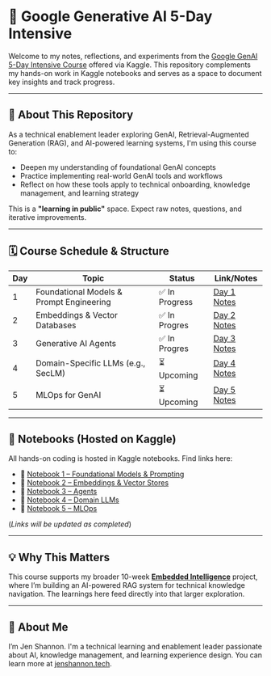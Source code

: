 # 🚀 Google Generative AI 5-Day Intensive

Welcome to my notes, reflections, and experiments from the [Google GenAI 5-Day Intensive Course](https://www.kaggle.com/learn-guide/5-day-genai) offered via Kaggle. This repository complements my hands-on work in Kaggle notebooks and serves as a space to document key insights and track progress.

---

## 📌 About This Repository

As a technical enablement leader exploring GenAI, Retrieval-Augmented Generation (RAG), and AI-powered learning systems, I'm using this course to:

- Deepen my understanding of foundational GenAI concepts
- Practice implementing real-world GenAI tools and workflows
- Reflect on how these tools apply to technical onboarding, knowledge management, and learning strategy

This is a **"learning in public"** space. Expect raw notes, questions, and iterative improvements.

---

## 🗓️ Course Schedule & Structure

| Day | Topic                                | Status       | Link/Notes |
|-----|--------------------------------------|--------------|------------|
| 1   | Foundational Models & Prompt Engineering | ✅ In Progress | [Day 1 Notes](./day1_foundations/reflections.md) |
| 2   | Embeddings & Vector Databases        | ✅ In Progres | [Day 2 Notes](./day2_embeddings/reflections.md) |
| 3   | Generative AI Agents                 | ✅ In Progres | [Day 3 Notes](./day3_agents/reflections.md) |
| 4   | Domain-Specific LLMs (e.g., SecLM)   | ⏳ Upcoming   | [Day 4 Notes](./day4_domain_llms/reflections.md) |
| 5   | MLOps for GenAI                      | ⏳ Upcoming   | [Day 5 Notes](./day5_mlops/reflections.md) |

---

## 📒 Notebooks (Hosted on Kaggle)

All hands-on coding is hosted in Kaggle notebooks. Find links here:
- 🔗 [Notebook 1 – Foundational Models & Prompting](#)
- 🔗 [Notebook 2 – Embeddings & Vector Stores](#)
- 🔗 [Notebook 3 – Agents](#)
- 🔗 [Notebook 4 – Domain LLMs](#)
- 🔗 [Notebook 5 – MLOps](#)

(*Links will be updated as completed*)

---

## 💡 Why This Matters

This course supports my broader 10-week [**Embedded Intelligence**](https://github.com/shannonjen/embedded-intelligence) project, where I’m building an AI-powered RAG system for technical knowledge navigation. The learnings here feed directly into that larger exploration.

---

## 🧠 About Me

I’m Jen Shannon. I'm a technical learning and enablement leader passionate about AI, knowledge management, and learning experience design. You can learn more at [jenshannon.tech](https://jenshannon.tech).

